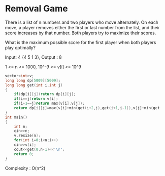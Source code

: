 # Removal Game

There is a list of n numbers and two players who move alternately. On each move, a player removes either the first or last number
from the list, and their score increases by that number. Both players try to maximize their scores.
    
What is the maximum possible score for the first player when both players play optimally?
    
Input: 4 {4 5 1 3}, Output : 8

1 <= n <= 1000, 10^-9 <= v[i] <= 10^9
   
```cpp
vector<int>v;
long long dp[5009][5009];
long long get(int i,int j)
{
    if(dp[i][j])return dp[i][j];
    if(i==j)return v[i];
    if(i+1==j)return max(v[i],v[j]);
    return dp[i][j]=max(v[i]+min(get(i+2,j),get(i+1,j-1)),v[j]+min(get(i,j-2),get(i+1,j-1)));
}
int main()
{
    int n;
    cin>>n;
    v.resize(n);
    for(int i=0;i<n;i++)
    cin>>v[i];
    cout<<get(0,n-1)<<'\n';
    return 0;
}
```
Complexity : O(n^2)
